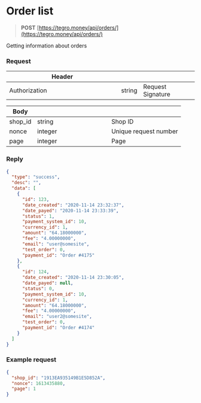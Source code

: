 # Order list

> **POST** [https://tegro.money/api/orders/](https://tegro.money/api/orders/)

Getting information about orders

### Request

<table><thead><tr><th width="283.3333333333333">Header</th><th></th><th></th></tr></thead><tbody><tr><td>Authorization</td><td>string</td><td>Request Signature</td></tr></tbody></table>

<table><thead><tr><th>Body</th><th width="182.33333333333331"></th><th></th></tr></thead><tbody><tr><td>shop_id</td><td>string</td><td>Shop ID</td></tr><tr><td>nonce</td><td>integer</td><td>Unique request number</td></tr><tr><td>page</td><td>integer</td><td>Page</td></tr></tbody></table>

### Reply

```json
{
  "type": "success",
  "desc": "",
  "data": [
    {
      "id": 123,
      "date_created": "2020-11-14 23:32:37",
      "date_payed": "2020-11-14 23:33:39",
      "status": 1,
      "payment_system_id": 10,
      "currency_id": 1,
      "amount": "64.18000000",
      "fee": "4.00000000",
      "email": "user@somesite",
      "test_order": 0,
      "payment_id": "Order #4175"
    },
    {
      "id": 124,
      "date_created": "2020-11-14 23:30:05",
      "date_payed": null,
      "status": 0,
      "payment_system_id": 10,
      "currency_id": 1,
      "amount": "64.18000000",
      "fee": "4.00000000",
      "email": "user2@somesite",
      "test_order": 0,
      "payment_id": "Order #4174"
    }
  ]
}
```

### Example request

```json
{
  "shop_id": "1913EA935149B1E5D852A",
  "nonce": 1613435880,
  "page": 1
}
```
